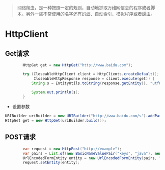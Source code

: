 >网络爬虫，是一种按照一定的规则，自动地抓取万维网信息的程序或者脚本。另外一些不常使用的名字还有蚂蚁、自动索引、模拟程序或者蠕虫。

# HttpClient

## Get请求

```java
        HttpGet get = new HttpGet("http://www.baidu.com");

        try (CloseableHttpClient client = HttpClients.createDefault();
             CloseableHttpResponse response = client.execute(get)) {
            String s = EntityUtils.toString(response.getEntity(), "utf8");

            System.out.println(s);
        }
```

- 设置参数

```java
URIBuilder uriBuilder = new URIBuilder("http://www.baidu.com/s").addParameter("wd", "关键词");
HttpGet get = new HttpGet(uriBuilder.build());
```

## POST请求

```java
        var request = new HttpPost("http://example");
        var pairs = List.of(new BasicNameValuePair("keys", "java"), new BasicNameValuePair("keys", "python"));
        UrlEncodedFormEntity entity = new UrlEncodedFormEntity(pairs, "utf8");
        request.setEntity(entity);
```